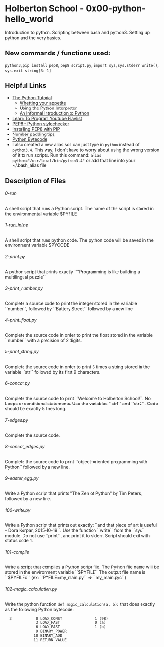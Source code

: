 # Holberton School - 0x00-python-hello_world
Introduction to python. Scripting between bash and python3. Setting up python and the very basics.

## New commands / functions used:
``python3``, ``pip install pep8``, ``pep8 script.py``, ``import sys``, ``sys.stderr.write()``, ``sys.exit``, ``string[3:-1]``

## Helpful Links
* [The Python Tutorial](https://docs.python.org/3.4/tutorial/index.html)
  * [Whetting your appetite](https://docs.python.org/3.4/tutorial/appetite.html)
  * [Using the Python Interpreter](https://docs.python.org/3.4/tutorial/interpreter.html)
  * [An Informal Introduction to Python](https://docs.python.org/3.4/tutorial/introduction.html)
* [Learn To Program Youtube Playlist](https://www.youtube.com/playlist?list=PLGLfVvz_LVvTn3cK5e6LjhgGiSeVlIRwt)
* [PEP8 - Python stylechecker](https://www.python.org/dev/peps/pep-0008/)
* [Installing PEP8 with PIP](https://pep8.readthedocs.io/en/release-1.7.x/intro.html#installation)
* [Number padding tips](https://pyformat.info/#number_padding)
* [Python Bytecode](https://docs.python.org/3.4/library/dis.html)
* I also created a new alias so I can just type in ``python`` instead of ``python3.4``. This way, I don't have to worry about using the wrong version of it to run scripts. Run this command: ``alias python="/usr/local/bin/python3.4"`` or add that line into your ~/.bash_alias file.

## Description of Files
<h6>0-run</h6>
A shell script that runs a Python script. The name of the script is stored in the environmental variable $PYFILE

<h6>1-run_inline</h6>
A shell script that runs python code. The python code will be saved in the environment variable $PYCODE

<h6>2-print.py</h6>
A python script that prints exactly ``"Programming is like building a multilingual puzzle``

<h6>3-print_number.py</h6>
Complete a source code to print the integer stored in the variable ``number``, followed by ``Battery Street`` followed by a new line

<h6>4-print_float.py</h6>
Complete the source code in order to print the float stored in the variable ``number`` with a precision of 2 digits.

<h6>5-print_string.py</h6>
Complete the source code in order to print 3 times a string stored in the variable ``str`` followed by its first 9 characters.

<h6>6-concat.py</h6>
Complete the source code to print ``Welcome to Holberton School!``. No Loops or conditional statements. Use the variables ``str1`` and ``str2``. Code should be exactly 5 lines long.

<h6>7-edges.py</h6>
Complete the source code.

<h6>8-concat_edges.py</h6>
Complete the source code to print ``object-oriented programming with Python`` followed by a new line.

<h6>9-easter_egg.py</h6>
Write a Python script that prints "The Zen of Python" by Tim Peters, followed by a new line.

<h6>100-write.py</h6>
Write a Python script that prints out exactly: ``and that piece of art is useful - Dora Korpar, 2015-10-19``. Use the function ``write`` from the ``sys`` module. Do not use ``print``, and print it to stderr. Script should exit with status code 1.

<h6>101-compile</h6>
Write a script that compiles a Python script file. The Python file name will be stored in the environment variable ``$PYFILE``
The output file name is ``$PYFILEc`` (ex: ``PYFILE=my_main.py`` => ``my_main.pyc``)

<h6>102-magic_calculation.py</h6>

Write the python function ``def magic_calculation(a, b):`` that does exactly as the following Python bytecode:

```
  3           0 LOAD_CONST               1 (98)
              3 LOAD_FAST                0 (a)
              6 LOAD_FAST                1 (b)
              9 BINARY_POWER
             10 BINARY_ADD
             11 RETURN_VALUE
```
